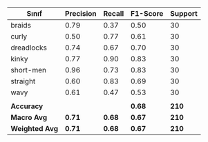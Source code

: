 
| Sınıf       | Precision | Recall | F1-Score | Support |
| ----------- | --------- | ------ | -------- | ------- |
| braids      | 0.79      | 0.37   | 0.50     | 30      |
| curly       | 0.50      | 0.77   | 0.61     | 30      |
| dreadlocks  | 0.74      | 0.67   | 0.70     | 30      |
| kinky       | 0.77      | 0.90   | 0.83     | 30      |
| short-men   | 0.96      | 0.73   | 0.83     | 30      |
| straight    | 0.60      | 0.83   | 0.69     | 30      |
| wavy        | 0.61      | 0.47   | 0.53     | 30      |
|             |           |        |          |         |
| **Accuracy**|           |        | **0.68** | **210** |
| **Macro Avg**| **0.71**  | **0.68** | **0.67** | **210** |
| **Weighted Avg**| **0.71**  | **0.68** | **0.67** | **210** |